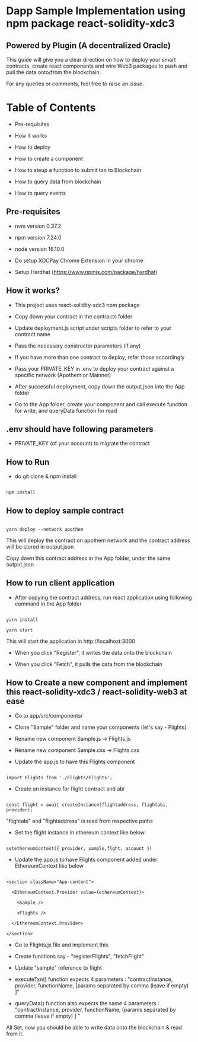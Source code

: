 # Dapp Sample Implementation using npm package react-solidity-xdc3

## Powered by Plugin (A decentralized Oracle)

  

This guide will give you a clear direction on how to deploy your smart contracts, create react components and wire Web3 packages to push and pull the data onto/from the blockchain.

  

For any queries or comments, feel free to raise an issue.

  

# Table of Contents

- Pre-requisites

- How it works

- How to deploy

- How to create a component

- How to steup a function to submit txn to Blockchain

- How to query data from blockchain

- How to query events

  

## Pre-requisites

- nvm version 0.37.2

- npm version 7.24.0

- node version 16.10.0

- Do setup XDCPay Chrome Extension in your chrome

- Setup Hardhat (https://www.npmjs.com/package/hardhat)

  

## How it works?

- This project uses react-solidity-xdc3 npm package

- Copy down your contract in the contracts folder

- Update deployment.js script under scripts folder to refer to your contract name

- Pass the necessary constructor parameters (if any)

- If you have more than one contract to deploy, refer those accordingly

- Pass your PRIVATE_KEY in .env to deploy your contract against a specific network (Apothem or Mainnet)

- After successful deployment, copy down the output.json into the App folder

- Go to the App folder, create your component and call execute function for write, and queryData function for read

  

## .env should have following parameters

- PRIVATE_KEY (of your account) to migrate the contract

  

## How to Run

- do git clone & npm install

  

```

npm install

```

## How to deploy sample contract

```

yarn deploy --network apothem

```

This will deploy the contract on apothem network and the contract address will be stored in output.json

  

Copy down this contract address in the App folder, under the same output.json

  

## How to run client application

- After copying the contract address, run react application using following command in the App folder

```

yarn install

yarn start

```

This will start the application in http://localhost:3000

- When you click "Register", it writes the data onto the blockchain

- When you click "Fetch", it pulls the data from the blockchain

  

## How to Create a new component and implement this react-solidity-xdc3 / react-solidity-web3 at ease

- Go to app/src/components/

- Clone "Sample" folder and name your components (let's say - Flights)

- Rename new component Sample.js -> Flights.js

- Rename new component Sample.css -> Flights.css

- Update the app.js to have this Flights component

```

import Flights from './Flights/Flights';

```

- Create an instance for flight contract and abi

```

const flight = await createInstance(flightaddress, flightabi, provider);

```

"flightabi" and "flightaddress" is read from respective paths

- Set the flight instance in ethereum context like below

```

setethereumContext({ provider, sample,flght, account })

```

  

- Update the app.js to have Flights component added under EthereumContext like below

```

<section className="App-content">

  <EthereumContext.Provider value={ethereumContext}>

	<Sample />

	<Flights />

  </EthereumContext.Provider>

</section>

```

- Go to Flights.js file and implement this

- Create functions say - "registerFlights", "fetchFlight"

- Update "sample" reference to flight

- executeTxn() function expects 4 parameters : "contractInstance, provider, functionName, [params separated by comma (leave if empty) ]"

- queryData() function also expects the same 4 parameters : "contractInstance, provider, functionName, [params separated by comma (leave if empty) ] "

  

All Set, now you should be able to write data onto the blockchain & read from it.